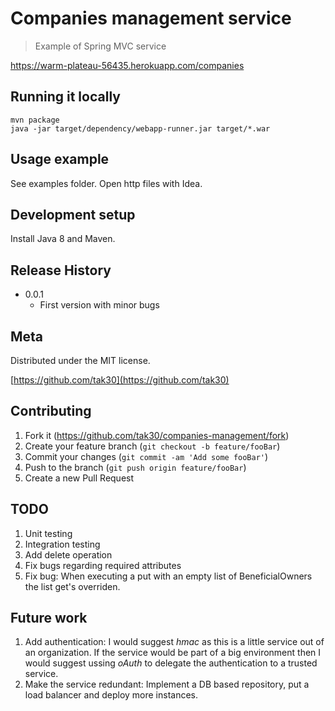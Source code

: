 # Companies management service
> Example of Spring MVC service

<https://warm-plateau-56435.herokuapp.com/companies>

## Running it locally

```
mvn package
java -jar target/dependency/webapp-runner.jar target/*.war
```

## Usage example

See examples folder. 
Open http files with Idea.

## Development setup

Install Java 8 and Maven.

## Release History

* 0.0.1
    * First version with minor bugs

## Meta

Distributed under the MIT license.

[https://github.com/tak30](https://github.com/tak30)

## Contributing

1. Fork it (<https://github.com/tak30/companies-management/fork>)
2. Create your feature branch (`git checkout -b feature/fooBar`)
3. Commit your changes (`git commit -am 'Add some fooBar'`)
4. Push to the branch (`git push origin feature/fooBar`)
5. Create a new Pull Request

## TODO
1. Unit testing
2. Integration testing
3. Add delete operation
4. Fix bugs regarding required attributes
5. Fix bug: When executing a put with an empty list of BeneficialOwners the list get's overriden.


## Future work
1. Add authentication: I would suggest _hmac_ as this is a little service out of an organization. 
If the service would be part of a big environment then I would suggest ussing _oAuth_ to delegate the authentication 
to a trusted service.
2. Make the service redundant: Implement a DB based repository, put a load balancer and deploy more instances.


